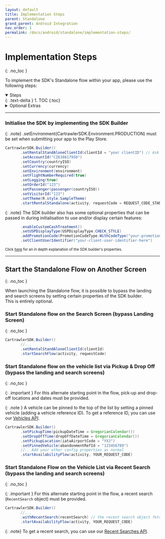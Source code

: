 ```yaml
---
layout: default
title: Implementation Steps
parent: Standalone
grand_parent: Android Integration
nav_order: 1
permalink: /docs/android/standalone/implementation-steps/
---
```


# Implementation Steps
{: .no_toc }

To implement the SDK's Standalone flow within your app, please use the following steps:

<details open markdown="block">
  <summary>
    Steps
  </summary>
  {: .text-delta }
1. TOC
{:toc}
</details>

<details markdown="block">
  <summary>
    Optional Extras
  </summary>
  {: .text-delta }
1. <a href="/docs/ios/standalone/implementation-steps#start-the-standalone-flow-on-another-screen">Start the Standalone Flow on Another Screen</a>
- <a href="/docs/android/standalone/implementation-steps#start-standalone-flow-on-the-search-screen-bypass-landing-screen">Start Standalone flow on the Search Screen (bypass Landing Screen)</a>
- <a href="/docs/android/standalone/implementation-steps#start-standalone-flow-on-the-vehicle-list-via-pickup--drop-off-bypass-the-landing-and-search-screens">Start Standalone flow on the Vehicle List via Pickup & Drop Off (bypass the landing and search screens)</a>
<!-- - <a href="/docs/ios/standalone/implementation-steps#start-standalone-flow-on-the-vehicle-list-via-recent-search-bypass-the-landing-and-search-screens">Start Standalone Flow on the Vehicle List via Recent Search (bypass the landing and search screens)</a> -->
</details>

---

### Initialise the SDK by implementing the SDK Builder <br/>

{: .note}
.setEnvironment(CartrawlerSDK.Environment.PRODUCTION) must be set when submitting your app to the Play Store.

```java
CartrawlerSDK.Builder()
       .setRentalStandAloneClientId(clientId = "your clientID") // Ask your partner manager for your client id
       .setAccountId("CZ638817950")
       .setCountry(countryISO)
       .setCurrency(currency)
       .setEnvironment(environment)
       .setFlightNumberRequired(true)
       .setLogging(true)
       .setOrderId("123")
       .setPassenger(passenger(countryISO))
       .setVisitorId("123")
       .setTheme(R.style.SampleTheme)
       .startRentalStandalone(activity, requestCode = REQUEST_CODE_STANDALONE)
```

{: .note}
The SDK builder also has some optional properties that can be passed in during initialisation to use and/or display certain features:

```java
       .enableCustomCashTreatment()
       .setUSPDisplayType(USPDisplayType.CHECK_STYLE)
       .addPromotionCode(PromotionCodeType.WithCodeType("your-promotion-code-here")
       .setClientUserIdentifier("your-client-user-identifier-here")
```       

<small>Click <a href="/docs/android/standalone/property-descriptions">here</a> for an in depth explanation of the SDK builder's properties.</small>


---

## Start the Standalone Flow on Another Screen
{: .no_toc }

When launching the Standalone flow, it is possible to bypass the landing and search screens by setting certain properties of the SDK builder.   
This is entirely optional. 
<br/>

### Start Standalone flow on the Search Screen (bypass Landing Screen)
{: .no_toc }

```java
CartrawlerSDK.Builder()
       //... 
       .setRentalStandAloneClientId(clientId)
       .startSearchFlow(activity, requestCode)
```

### Start Standalone flow on the vehicle list <b>via Pickup & Drop Off</b> (bypass the landing and search screens)
{: .no_toc }

{: .important }
For this alternate starting point in the flow, pick-up and drop-off locations and dates must be provided.

{: .note }
A vehicle can be pinned to the top of the list by setting a pinned vehicle (adding a vehicle reference ID). To get a reference ID, you can use our <a href="/docs/android/apis/vehicles">Vehicles API</a>.

<!-- To support navigation to the car block screen you need to add pinned veh ref along with the drop-off time, pick-up time and the pick-up and drop-off locations as follows: --> 
```java
CartrawlerSDK.Builder()
       .setPickupTime(pickupDateTime = GregorianCalendar())
       .setDropOffTime(dropOffDateTime = GregorianCalendar())
       .setPickupLocation(iataAirportCode = "YXJ")
       .setPinnedVehicle(abandonmentRefId = "123456789") 
       //.. Add your other config properties as normal
       .startAvailabilityFlow(activity, YOUR_REQUEST_CODE)
```

### Start Standalone Flow on the Vehicle List via Recent Search (bypass the landing and search screens)
{: .no_toc }

{: .important }
For this alternate starting point in the flow, a recent search (`RecentSearch` object) must be provided.

```java
CartrawlerSDK.Builder()
       //...
       .withRecentSearch(recentSearch) // the recent search object fetched from the recent searches api. 
       .startAvailabilityFlow(activity, YOUR_REQUEST_CODE)
```

{: .note}
To get a recent search, you can use our <a href="/docs/android/apis/recent-searches">Recent Searches API</a>.